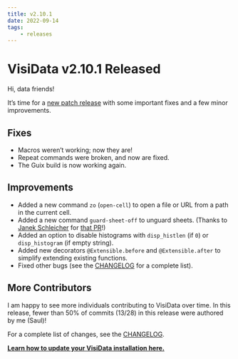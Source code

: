 ```yaml
---
title: v2.10.1
date: 2022-09-14
tags:
    - releases
---
```


# VisiData v2.10.1 Released

Hi, data friends!

It’s time for a [new patch release](https://github.com/saulpw/visidata/releases/tag/v2.10.1) with some important fixes and a few minor improvements.

## Fixes

- Macros weren’t working; now they are!
- Repeat commands were broken, and now are fixed.
- The Guix build is now working again.

## Improvements

- Added a new command `zo` (`open-cell`) to open a file or URL from a path in the current cell.
- Added a new command `guard-sheet-off` to unguard sheets. (Thanks to [Janek Schleicher](https://github.com/hanfried) for [that PR](https://github.com/saulpw/visidata/pull/1517)!)
- Added an option to disable histograms with `disp_histlen` (if `0`) or `disp_histogram` (if empty string).
- Added new decorators `@Extensible.before` and `@Extensible.after` to simplify extending existing functions.
- Fixed other bugs (see the [CHANGELOG](https://github.com/saulpw/visidata/blob/develop/CHANGELOG.md#v2101-2022-09-12) for a complete list).

## More Contributors

I am happy to see more individuals contributing to VisiData over time. In this release, fewer than 50% of commits (13/28) in this release were authored by me (Saul)!

For a complete list of changes, see the [CHANGELOG](https://github.com/saulpw/visidata/blob/develop/CHANGELOG.md#v2101-2022-09-12).

**[Learn how to update your VisiData installation here.](https://www.visidata.org/install/)**

